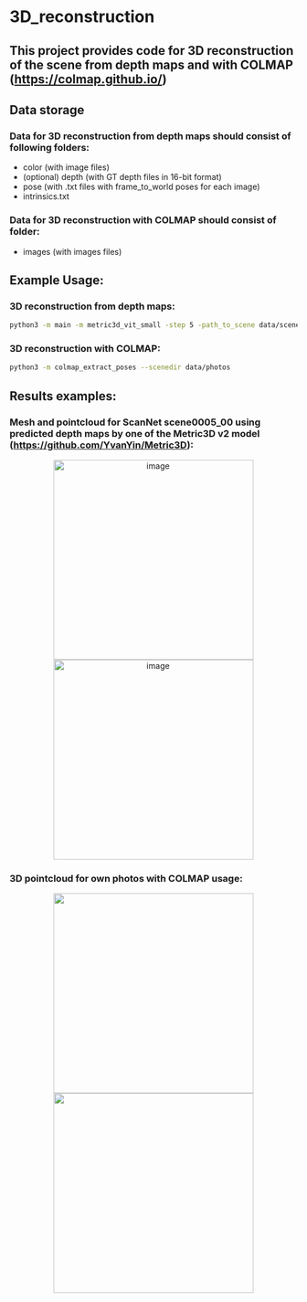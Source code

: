 # 3D_reconstruction
## This project provides code for 3D reconstruction of the scene from depth maps and with COLMAP (https://colmap.github.io/)

## Data storage
### Data for 3D reconstruction from depth maps should consist of following folders:
- color (with image files)
- (optional) depth (with GT depth files in 16-bit format)
- pose (with .txt files with frame_to_world poses for each image)
- intrinsics.txt

### Data for 3D reconstruction with COLMAP should consist of folder:
- images (with images files)

## **Example Usage:**  
### 3D reconstruction from depth maps:
```bash
python3 -m main -m metric3d_vit_small -step 5 -path_to_scene data/scene0005_00 -save_pc
```
### 3D reconstruction with COLMAP:
```bash
python3 -m colmap_extract_poses --scenedir data/photos
```

## Results examples:
### Mesh and pointcloud for ScanNet scene0005_00 using predicted depth maps by one of the Metric3D v2 model (https://github.com/YvanYin/Metric3D):
<p align="center">
<img width="350" img height="350" alt="image" src="https://github.com/user-attachments/assets/e5d70847-c4b0-4c9e-94e5-fea1c1c318bd" />
<img width="350" img height="350" alt="image" src="https://github.com/user-attachments/assets/0b249326-aec6-47ad-8b93-9fba90840384" />
</p>

### 3D pointcloud for own photos with COLMAP usage:
<p align="center">
<img width="350" img height="350" "alt="image" src="https://github.com/user-attachments/assets/609baa37-8555-43d9-822b-60db336c2f42" />
<img width="350" img height="350" "alt="image" src="https://github.com/user-attachments/assets/dc8d45ee-1391-4c7e-a39a-10cc6943d22f" />
</p>

